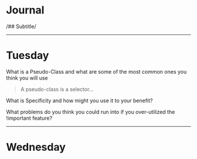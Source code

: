 # Journal

/## Subtitle/


---
# Tuesday
What is a Pseudo-Class and what are some of the most common ones you think you will use
>A pseudo-class is a selector...

What is Specificity and how might you use it to your benefit?
>

What problems do you think you could run into if you over-utilized the !important feature?
>


---
# Wednesday
